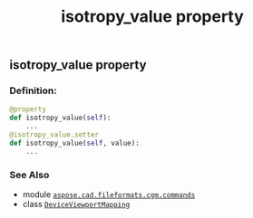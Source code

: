 ﻿---
title: isotropy_value property
second_title: Aspose.CAD for Python via .NET API References
description: 
type: docs
weight: 90
url: /python-net/aspose.cad.fileformats.cgm.commands/deviceviewportmapping/isotropy_value/
is_root: false
---

## isotropy_value property

### Definition:
```python
@property
def isotropy_value(self):
    ...
@isotropy_value.setter
def isotropy_value(self, value):
    ...
```

### See Also
* module [`aspose.cad.fileformats.cgm.commands`](../../)
* class [`DeviceViewportMapping`](/cad/python-net/aspose.cad.fileformats.cgm.commands/deviceviewportmapping)
